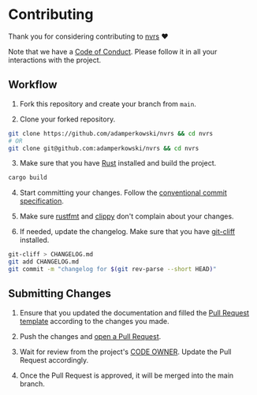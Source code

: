 # Contributing

Thank you for considering contributing to [nvrs](https://github.com/adamperkowski/nvrs) ❤️

Note that we have a [Code of Conduct](./CODE_OF_CONDUCT.md). Please follow it in all your interactions with the project.

## Workflow

1. Fork this repository and create your branch from `main`.

2. Clone your forked repository.

```sh
git clone https://github.com/adamperkowski/nvrs && cd nvrs
# OR
git clone git@github.com:adamperkowski/nvrs && cd nvrs
```

3. Make sure that you have [Rust](https://rust-lang.org) installed and build the project.

```sh
cargo build
```

4. Start committing your changes. Follow the [conventional commit specification](https://conventionalcommits.org).

5. Make sure [rustfmt](https://github.com/rust-lang/rustfmt) and [clippy](https://github.com/rust-lang/rust-clippy) don't complain about your changes.

6. If needed, update the changelog. Make sure that you have [git-cliff](https://github.com/orhun/git-cliff) installed.

```sh
git-cliff > CHANGELOG.md
git add CHANGELOG.md
git commit -m "changelog for $(git rev-parse --short HEAD)"
```

## Submitting Changes

1. Ensure that you updated the documentation and filled the [Pull Request template](./.github/PULL_REQUEST_TEMPLATE.md) according to the changes you made.

2. Push the changes and [open a Pull Request](https://github.com/adamperkowski/nvrs/pull/new).

3. Wait for review from the project's [CODE OWNER](./.github/CODEOWNERS). Update the Pull Request accordingly.

4. Once the Pull Request is approved, it will be merged into the main branch.

<!--         The above guidelines were inspired by git-cliff's CONTRIBUTING.md          -->
<!--          Copyright (c) 2021-2024 Orhun Parmaksız, git-cliff contributors           -->
<!-- https://github.com/orhun/git-cliff/commit/2e65a72bb044bad94f2568c491e4907f92331a56 -->
